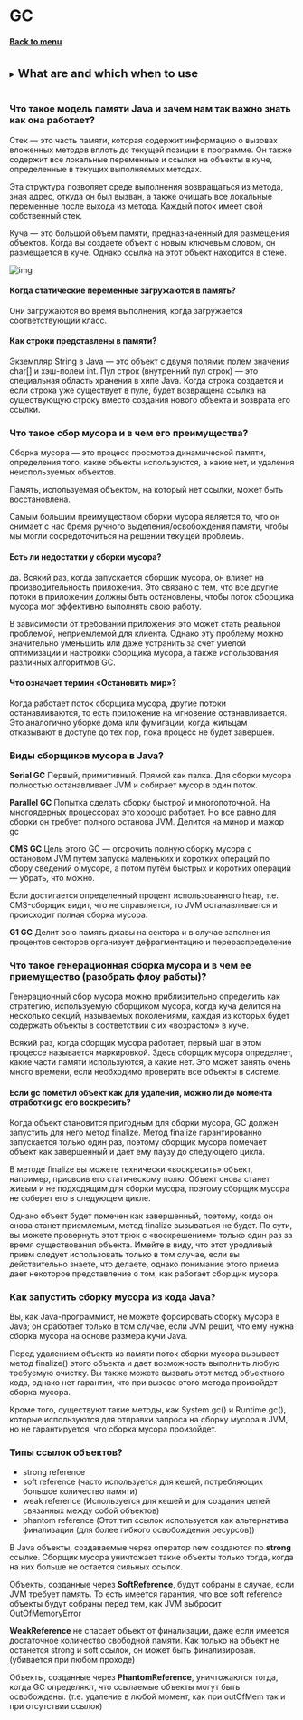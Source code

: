 <h1>GC</h1> 
<h4> 

[Back to menu](..%2FMenu.md)

</h4>

<br>
<details>
    <summary>
        <b><big><big>
         What are and which when to use
        </big></big></b>
    </summary>

* Serial Garbage Collector
* Parallel Garbage Collector
* Concurrent Mark Sweep (CMS)
* Garbage First (G1)

The **Serial** garbage collector is well suited for single-threaded environments.
It uses a single thread for garbage collection.
It works by holding all application threads.
(Suitable for 1 core situation only)

**Parallel** is the default garbage collector used by the JVM.
The operation of the parallel garbage collector is the same as that of the sequential one.
except that it runs on multiple build threads.
(Suitable for standard situations)

**CMS** - It does not freeze application threads during garbage collection.
GC threads run concurrently with application threads, but pay more
CPU usage.

**G1** - used if we have a large (more than 4 GB) memory (heap).
He divides everything into fragments. But there are problems with fragmentation, and because of this
it needs more memory.

</details>
<br>

### Что такое модель памяти Java и зачем нам так важно знать как она работает?

Стек — это часть памяти, которая содержит информацию о вызовах вложенных методов вплоть 
до текущей позиции в программе. Он также содержит все локальные переменные и ссылки на объекты в куче, 
определенные в текущих выполняемых методах.

Эта структура позволяет среде выполнения возвращаться из метода, зная адрес, 
откуда он был вызван, а также очищать все локальные переменные после выхода из метода. 
Каждый поток имеет свой собственный стек.

Куча — это большой объем памяти, предназначенный для размещения объектов. 
Когда вы создаете объект с новым ключевым словом, он размещается в куче. 
Однако ссылка на этот объект находится в стеке.

![img](https://1.bp.blogspot.com/-IjobuH82T1U/XvJSY5dan4I/AAAAAAAACdk/HHQmUZGodfIB4Ik8XBGxgFHugA-Su3MewCLcBGAsYHQ/s640/java-memory-management-and-garbage-collection-working.jpg)

#### Когда статические переменные загружаются в память?

Они загружаются во время выполнения, когда загружается соответствующий класс.

####  Как строки представлены в памяти?

Экземпляр String в Java — это объект с двумя полями: полем значения char[] и хэш-полем int. 
Пул строк (внутренний пул строк) — это специальная область хранения в хипе Java. 
Когда строка создается и если строка уже существует в пуле, будет возвращена ссылка на существующую 
строку вместо создания нового объекта и возврата его ссылки.

### Что такое сбор мусора и в чем его преимущества?

Сборка мусора — это процесс просмотра динамической памяти, определения того, 
какие объекты используются, а какие нет, и удаления неиспользуемых объектов.

Память, используемая объектом, на который нет ссылки, может быть восстановлена.

Самым большим преимуществом сборки мусора является то, что он снимает с нас бремя ручного 
выделения/освобождения памяти, чтобы мы могли сосредоточиться на решении текущей проблемы.

#### Есть ли недостатки у сборки мусора?

да. Всякий раз, когда запускается сборщик мусора, он влияет на производительность приложения. 
Это связано с тем, что все другие потоки в приложении должны быть остановлены, 
чтобы поток сборщика мусора мог эффективно выполнять свою работу.

В зависимости от требований приложения это может стать реальной проблемой, неприемлемой для клиента. 
Однако эту проблему можно значительно уменьшить или даже устранить за счет умелой оптимизации 
и настройки сборщика мусора, а также использования различных алгоритмов GC.

#### Что означает термин «Остановить мир»?

Когда работает поток сборщика мусора, другие потоки останавливаются, 
то есть приложение на мгновение останавливается. 
Это аналогично уборке дома или фумигации, когда жильцам отказывают в доступе до тех пор, 
пока процесс не будет завершен.

### Виды сборщиков мусора в Java?

**Serial GC**
Первый, примитивный. Прямой как палка. Для сборки мусора полностью останавливает JVM и собирает мусор в один поток.

**Parallel GC**
Попытка сделать сборку быстрой и многопоточной. На многоядерных процессорах это хорошо работает. 
Но все равно для сборки он требует полного останова JVM. Делится на минор и мажор gc

**CMS GC**
Цель этого GC — отсрочить полную сборку мусора с остановом JVM путем 
запуска маленьких и коротких операций по сбору сведений о мусоре, 
а потом путём быстрых и коротких операций — убрать, что можно.

Если достигается определенный процент использованного heap, т.е. CMS-сборщик видит, 
что не справляется, то JVM останавливается и происходит полная сборка мусора.

**G1 GC**
Делит всю память джавы на сектора и в случае заполнения процентов секторов организует дефрагментацию и перераспределение

### Что такое генерационная сборка мусора и в чем ее приемущество (разобрать флоу работы)?

Генерационный сбор мусора можно приблизительно определить как стратегию, 
используемую сборщиком мусора, когда куча делится на несколько секций, 
называемых поколениями, каждая из которых будет содержать объекты в соответствии с их «возрастом» в куче.

Всякий раз, когда сборщик мусора работает, первый шаг в этом процессе называется маркировкой. 
Здесь сборщик мусора определяет, какие части памяти используются, а какие нет. 
Это может занять очень много времени, если необходимо проверить все объекты в системе.

#### Если gc пометил объект как для удаления, можно ли до момента отработки gc его воскресить?

Когда объект становится пригодным для сборки мусора, GC должен запустить для него метод finalize. 
Метод finalize гарантированно запускается только один раз, поэтому сборщик мусора помечает объект 
как завершенный и дает ему паузу до следующего цикла.

В методе finalize вы можете технически «воскресить» объект, например, 
присвоив его статическому полю. 
Объект снова станет живым и не подходящим для сборки мусора, 
поэтому сборщик мусора не соберет его в следующем цикле.

Однако объект будет помечен как завершенный, поэтому, 
когда он снова станет приемлемым, метод finalize вызываться не будет. 
По сути, вы можете провернуть этот трюк с «воскрешением» только один раз за время существования объекта. 
Имейте в виду, что этот уродливый прием следует использовать только в том случае, 
если вы действительно знаете, что делаете, однако понимание этого приема дает некоторое представление о том, 
как работает сборщик мусора.

### Как запустить сборку мусора из кода Java?

Вы, как Java-программист, не можете форсировать сборку мусора в Java; 
он сработает только в том случае, если JVM решит, что ему нужна сборка мусора на основе размера кучи Java.

Перед удалением объекта из памяти поток сборки мусора вызывает метод finalize() 
этого объекта и дает возможность выполнить любую требуемую очистку. 
Вы также можете вызвать этот метод объектного кода, однако нет гарантии, 
что при вызове этого метода произойдет сборка мусора.

Кроме того, существуют такие методы, как System.gc() и Runtime.gc(), 
которые используются для отправки запроса на сборку мусора в JVM, но не гарантируется, 
что сборка мусора произойдет.

### Типы ссылок объектов?

- strong reference
- soft reference    (часто используется для кешей, потребляющих большое количество памяти)
- weak reference    (Используется для кешей и для создания цепей связанных между собой объектов)
- phantom reference (Этот тип ссылок используется как альтернатива финализации (для более гибкого освобождения ресурсов))

В Java объекты, создаваемые через оператор new создаются по **strong** ссылке. 
Сборщик мусора уничтожает такие объекты только тогда, когда на них больше не остается сильных ссылок.

Объекты, созданные через **SoftReference**, будут собраны в случае, если JVM требует память. 
То есть имеется гарантия, что все soft reference объекты будут собраны перед тем, 
как JVM выбросит OutOfMemoryError

**WeakReference** не спасает объект от финализации, даже если имеется достаточное количество свободной памяти. 
Как только на объект не останется strong и soft ссылок, он может быть финализирован.
(убивается при любом проходе)

Объекты, созданные через **PhantomReference**, уничтожаются тогда, когда GC определяют, 
что ссылаемые объекты могут быть освобождены. 
(т.е. удаление в любой момент, как при outOfMem так и при отсутствии ссылок)







